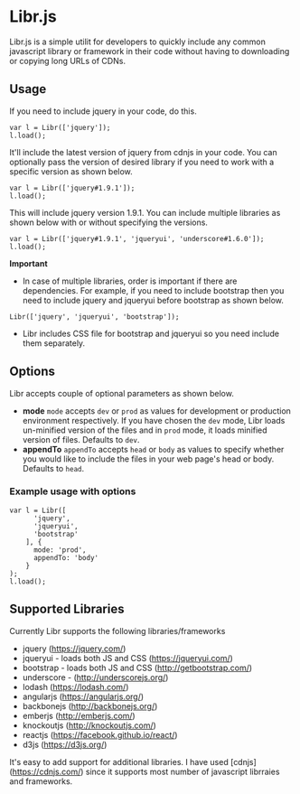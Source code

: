 # Libr.js
Libr.js is a simple utilit for developers to quickly include any common javascript library or framework in their code without having to downloading or copying long URLs of CDNs.

## Usage
If you need to include jquery in your code, do this.

```
var l = Libr(['jquery']);
l.load();
```

It'll include the latest version of jquery from cdnjs in your code. You can optionally pass the version of desired library if you need to work with a specific version as shown below.

```
var l = Libr(['jquery#1.9.1']);
l.load();
```

This will include jquery version 1.9.1. You can include multiple libraries as shown below with or without specifying the versions.

```
var l = Libr(['jquery#1.9.1', 'jqueryui', 'underscore#1.6.0']);
l.load();
```

**Important** 
* In case of multiple libraries, order is important if there are dependencies. For example, if you need to include bootstrap then you need to include jquery and jqueryui before bootstrap as shown below.
```
Libr(['jquery', 'jqueryui', 'bootstrap']);
```
* Libr includes CSS file for bootstrap and jqueryui so you need include them separately.

## Options
Libr accepts couple of optional parameters as shown below.
* **mode** 
`mode` accepts `dev` or `prod` as values for development or production environment respectively. If you have chosen the `dev` mode, Libr loads un-minified version of the files and in `prod` mode, it loads minified version of files. Defaults to `dev`.
* **appendTo**
`appendTo` accepts `head` or `body` as values to specify whether you would like to include the files in your web page's head or body. Defaults to `head`.

### Example usage with options
```
var l = Libr([
      'jquery', 
      'jqueryui', 
      'bootstrap'
    ], {
      mode: 'prod',
      appendTo: 'body'
    }
);
l.load();
```

## Supported Libraries
Currently Libr supports the following libraries/frameworks
* jquery (https://jquery.com/)
* jqueryui - loads both JS and CSS (https://jqueryui.com/)
* bootstrap - loads both JS and CSS (http://getbootstrap.com/)
* underscore - (http://underscorejs.org/)
* lodash (https://lodash.com/)
* angularjs (https://angularjs.org/)
* backbonejs (http://backbonejs.org/)
* emberjs (http://emberjs.com/)
* knockoutjs (http://knockoutjs.com/)
* reactjs (https://facebook.github.io/react/)
* d3js (https://d3js.org/)

It's easy to add support for additional libraries. I have used [cdnjs] (https://cdnjs.com/) since it supports most number of javascript librraies and frameworks.
